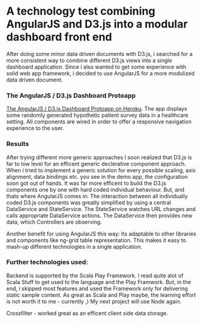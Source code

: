 # A technology test combining AngularJS and D3.js into a modular dashboard front end

After doing some minor data driven documents with D3.js, i searched for a more consistent way to combine different D3.js views into a single dashboard application.
Since i also wanted to get some experience with solid web app framework, i decided to use AngularJS for a more modulized data driven document. 

### The AngularJS / D3.js Dashboard Protoapp

[The AngularJS / D3.js Dashboard Protoapp on Heroku](http://floating-temple-2493.herokuapp.com/). The app displays some randomly generated hypothetic patient survey data in a healthcare setting.
All components are wired in order to offer a responsive navigation experience to the user. 


### Results

After trying different more generic approaches I soon realized that D3.js is far to low level for an efficent generic declerative component approach.
When i tried to implement a generic solution for every possible scaling, axis alignment, data bindings etc. you see in the demo app, the configuration soon got out of hands.
It was far more efficent to build the D3.js components one by one with hard coded individual behaviour. 
But, and thats where AngularJS comes in: The interaction between all individually coded D3.js components was greatly simplified by using a central DataService and StateService.
The StateService watches URL changes and calls appropriate DataService actions. The DataService then provides new data, which Controllers are observing.

Another benefit for using AngularJS this way: Its adaptable to other libraries and components like ng-grid table representation.
This makes it easy to mash-up different technologies in a single application.

### Further technologies used:

Backend is supported by the Scala Play Framework. I read quite alot of Scala Stuff to get used to the language and the Play Framwork. But, in the end, i skipped most features and used the Framework only for delivering static sample content. As great as Scala and Play maybe, the learning effort is not worth it to me - currently ,) My next project will use Node again.

Crossfilter - worked great as an efficent client side data storage.


